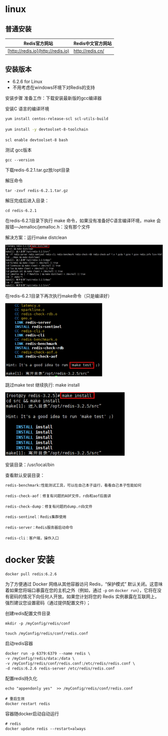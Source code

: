 

# linux

## 普通安装

| Redis官方网站                          | Redis中文官方网站 |
|----------------------------------------|-------------------|
| [http://redis.io](http://redis.io) | http://redis.cn/  |

## 安装版本

-   6.2.6 for Linux
-   不用考虑在windows环境下对Redis的支持

安装步骤
准备工作：下载安装最新版的gcc编译器

安装C 语言的编译环境

```bash
yum install centos-release-scl scl-utils-build

yum install -y devtoolset-8-toolchain

scl enable devtoolset-8 bash
```

测试 gcc版本

```
gcc --version
```

下载redis-6.2.1.tar.gz放/opt目录

解压命令

```
tar -zxvf redis-6.2.1.tar.gz
```

解压完成后进入目录：

```
cd redis-6.2.1
```

在redis-6.2.1目录下执行 make 命令，如果没有准备好C语言编译环境，make 会报错—Jemalloc/jemalloc.h：没有那个文件

解决方案：运行make distclean

![](https://raw.githubusercontent.com/MrSunflowers/images/main/note/spring/202204271506777.jpeg)

在redis-6.2.1目录下再次执行make命令（只是编译好）

![](https://raw.githubusercontent.com/MrSunflowers/images/main/note/spring/202204271507542.jpeg)

跳过make test 继续执行: make install

![](https://raw.githubusercontent.com/MrSunflowers/images/main/note/spring/202204271507992.jpeg)

安装目录：/usr/local/bin

查看默认安装目录：

```bash
redis-benchmark:性能测试工具，可以在自己本子运行，看看自己本子性能如何

redis-check-aof：修复有问题的AOF文件，rdb和aof后面讲

redis-check-dump：修复有问题的dump.rdb文件

redis-sentinel：Redis集群使用

redis-server：Redis服务器启动命令

redis-cli：客户端，操作入口
```

# docker 安装

```
docker pull redis:6.2.6
```

为了方便通过 Docker 网络从其他容器访问 Redis，“保护模式” 默认关闭。这意味着如果您将端口暴露在您的主机之外（例如，通过 `-p` on `docker run`），它将在没有密码的情况下向任何人开放。如果您计划将您的 Redis 实例暴露在互联网上，强烈建议您设置密码（通过提供配置文件）；

创建redis配置文件目录

```
mkdir -p /myConfig/redis/conf

touch /myConfig/redis/conf/redis.conf
```

启动redis容器

```
docker run -p 6379:6379 --name redis \
-v /myConfig/redis/data:/data \
-v /myConfig/redis/conf/redis.conf:/etc/redis/redis.conf \
-d redis:6.2.6 redis-server /etc/redis/redis.conf
```

配置redis持久化

```
echo "appendonly yes"  >> /myConfig/redis/conf/redis.conf

# 重启生效
docker restart redis
```

容器随docker启动自动运行

```
# redis
docker update redis --restart=always
```

